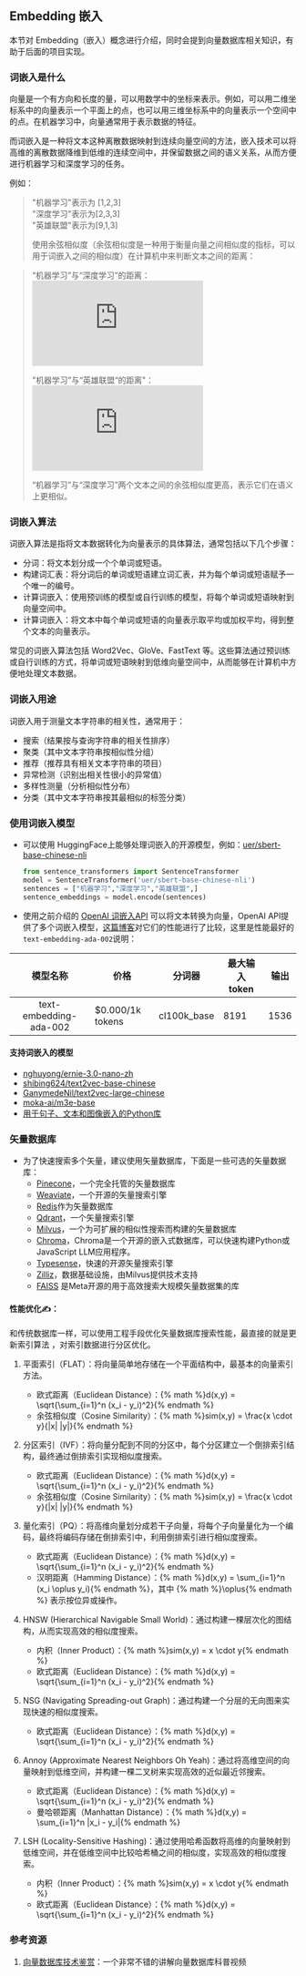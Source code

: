 ## Embedding 嵌入
本节对 Embedding（嵌入）概念进行介绍，同时会提到向量数据库相关知识，有助于后面的项目实现。


### 词嵌入是什么
向量是一个有方向和长度的量，可以用数学中的坐标来表示。例如，可以用二维坐标系中的向量表示一个平面上的点，也可以用三维坐标系中的向量表示一个空间中的点。在机器学习中，向量通常用于表示数据的特征。

而词嵌入是一种将文本这种离散数据映射到连续向量空间的方法，嵌入技术可以将高维的离散数据降维到低维的连续空间中，并保留数据之间的语义关系，从而方便进行机器学习和深度学习的任务。

例如：  
> "机器学习"表示为 [1,2,3]   
 "深度学习"表示为[2,3,3]  
 "英雄联盟"表示为[9,1,3]
>
> 使用余弦相似度（余弦相似度是一种用于衡量向量之间相似度的指标，可以用于词嵌入之间的相似度）在计算机中来判断文本之间的距离： 

> “机器学习”与“深度学习”的距离：![](https://private.codecogs.com/gif.latex?cos%28%5CTheta_1%20%29%3D%5Cfrac%7B1*2+2*3+3*3%7D%7B%5Csqrt%7B1%5E2+2%5E2+3%5E3%7D%5Csqrt%7B2%5E2+3%5E2+3%5E3%7D%7D%3D0.97)
> 
> "机器学习”与“英雄联盟“的距离"：![](https://private.codecogs.com/gif.latex?cos%28%5CTheta_2%20%29%3D%5Cfrac%7B1*9+2*1+3*3%7D%7B%5Csqrt%7B1%5E2+2%5E2+3%5E3%7D%5Csqrt%7B9%5E2+1%5E2+3%5E3%7D%7D%3D0.56)
> 
> “机器学习”与“深度学习”两个文本之间的余弦相似度更高，表示它们在语义上更相似。

### 词嵌入算法
词嵌入算法是指将文本数据转化为向量表示的具体算法，通常包括以下几个步骤：
- 分词：将文本划分成一个个单词或短语。
- 构建词汇表：将分词后的单词或短语建立词汇表，并为每个单词或短语赋予一个唯一的编号。
- 计算词嵌入：使用预训练的模型或自行训练的模型，将每个单词或短语映射到向量空间中。
- 计算词嵌入：将文本中每个单词或短语的向量表示取平均或加权平均，得到整个文本的向量表示。

常见的词嵌入算法包括 Word2Vec、GloVe、FastText 等。这些算法通过预训练或自行训练的方式，将单词或短语映射到低维向量空间中，从而能够在计算机中方便地处理文本数据。
### 词嵌入用途
词嵌入用于测量文本字符串的相关性，通常用于：
- 搜索（结果按与查询字符串的相关性排序）
- 聚类（其中文本字符串按相似性分组）
- 推荐（推荐具有相关文本字符串的项目）
- 异常检测（识别出相关性很小的异常值）
- 多样性测量（分析相似性分布）
- 分类（其中文本字符串按其最相似的标签分类）

### 使用词嵌入模型
* 可以使用 HuggingFace上能够处理词嵌入的开源模型，例如：[uer/sbert-base-chinese-nli](https://huggingface.co/uer/sbert-base-chinese-nli)
  ```python
  from sentence_transformers import SentenceTransformer
  model = SentenceTransformer('uer/sbert-base-chinese-nli')
  sentences = ["机器学习","深度学习","英雄联盟",]
  sentence_embeddings = model.encode(sentences)
  ```

* 使用之前介绍的 [OpenAI 词嵌入API](../01-llm/01-3.md#embeddings) 可以将文本转换为向量，OpenAI API提供了多个词嵌入模型，[这篇博客](https://openai.com/blog/new-and-improved-embedding-mode)对它们的性能进行了比较，这里是性能最好的`text-embedding-ada-002`说明：

|        模型名称        | 价格                  | 分词器      | 最大输入 token | 输出 |
| :--------------------: | --------------------- | ----------- | -------------- | ---- |
| text-embedding-ada-002 | $0.000/1k tokens | cl100k_base | 8191           | 1536 |


#### 支持词嵌入的模型
  -  [nghuyong/ernie-3.0-nano-zh](https://huggingface.co/nghuyong/ernie-3.0-nano-zh)
  -  [shibing624/text2vec-base-chinese](https://huggingface.co/shibing624/text2vec-base-chinese)
  -  [GanymedeNil/text2vec-large-chinese](https://huggingface.co/GanymedeNil/text2vec-large-chinese)
  -  [moka-ai/m3e-base](https://huggingface.co/moka-ai/m3e-base)
  -  [用于句子、文本和图像嵌入的Python库](https://github.com/UKPLab/sentence-transformers)
### 矢量数据库
* 为了快速搜索多个矢量，建议使用矢量数据库，下面是一些可选的矢量数据库：
  - [Pinecone](https://github.com/openai/openai-cookbook/tree/main/examples/vector_databases/pinecone)，一个完全托管的矢量数据库
  - [Weaviate](https://github.com/openai/openai-cookbook/tree/main/examples/vector_databases/weaviate)，一个开源的矢量搜索引擎
  - [Redis](https://github.com/openai/openai-cookbook/tree/main/examples/vector_databases/redis)作为矢量数据库
  - [Qdrant](https://github.com/openai/openai-cookbook/tree/main/examples/vector_databases/qdrant)，一个矢量搜索引擎
  - [Milvus](https://github.com/openai/openai-cookbook/blob/main/examples/vector_databases/Using_vector_databases_for_embeddings_search.ipynb)，一个为可扩展的相似性搜索而构建的矢量数据库
  - [Chroma](https://github.com/chroma-core/chroma)，Chroma是一个开源的嵌入式数据库，可以快速构建Python或JavaScript LLM应用程序。
  - [Typesense](https://typesense.org/docs/0.24.0/api/vector-search.html)，快速的开源矢量搜索引擎
  - [Zilliz](https://github.com/openai/openai-cookbook/tree/main/examples/vector_databases/zilliz)，数据基础设施，由Milvus提供技术支持
  - [FAISS](https://github.com/facebookresearch/faiss) 是Meta开源的用于高效搜索大规模矢量数据集的库

#### 性能优化✍️：
和传统数据库一样，可以使用工程手段优化矢量数据库搜索性能，最直接的就是更新索引算法 ，对索引数据进行分区优化。

1. 平面索引（FLAT）：将向量简单地存储在一个平面结构中，最基本的向量索引方法。
    - 欧式距离（Euclidean Distance）：{% math %}d(x,y) = \sqrt{\sum_{i=1}^n (x_i - y_i)^2}{% endmath %}
    - 余弦相似度（Cosine Similarity）：{% math %}sim(x,y) = \frac{x \cdot y}{\|x\| \|y\|}{% endmath %}

2. 分区索引（IVF）：将向量分配到不同的分区中，每个分区建立一个倒排索引结构，最终通过倒排索引实现相似度搜索。
    - 欧式距离（Euclidean Distance）：{% math %}d(x,y) = \sqrt{\sum_{i=1}^n (x_i - y_i)^2}{% endmath %}
    - 余弦相似度（Cosine Similarity）：{% math %}sim(x,y) = \frac{x \cdot y}{\|x\| \|y\|}{% endmath %}

3. 量化索引（PQ）：将高维向量划分成若干子向量，将每个子向量量化为一个编码，最终将编码存储在倒排索引中，利用倒排索引进行相似度搜索。
    - 欧式距离（Euclidean Distance）：{% math %}d(x,y) = \sqrt{\sum_{i=1}^n (x_i - y_i)^2}{% endmath %}
    - 汉明距离（Hamming Distance）：{% math %}d(x,y) = \sum_{i=1}^n (x_i \oplus y_i){% endmath %}，其中 {% math %}\oplus{% endmath %} 表示按位异或操作。

4. HNSW (Hierarchical Navigable Small World)：通过构建一棵层次化的图结构，从而实现高效的相似度搜索。
    - 内积（Inner Product）：{% math %}sim(x,y) = x \cdot y{% endmath %}
    - 欧式距离（Euclidean Distance）：{% math %}d(x,y) = \sqrt{\sum_{i=1}^n (x_i - y_i)^2}{% endmath %}

5. NSG (Navigating Spreading-out Graph)：通过构建一个分层的无向图来实现快速的相似度搜索。
    - 欧式距离（Euclidean Distance）：{% math %}d(x,y) = \sqrt{\sum_{i=1}^n (x_i - y_i)^2}{% endmath %}

6. Annoy (Approximate Nearest Neighbors Oh Yeah)：通过将高维空间的向量映射到低维空间，并构建一棵二叉树来实现高效的近似最近邻搜索。
    - 欧式距离（Euclidean Distance）：{% math %}d(x,y) = \sqrt{\sum_{i=1}^n (x_i - y_i)^2}{% endmath %}
    - 曼哈顿距离（Manhattan Distance）：{% math %}d(x,y) = \sum_{i=1}^n |x_i - y_i|{% endmath %}

7. LSH (Locality-Sensitive Hashing)：通过使用哈希函数将高维的向量映射到低维空间，并在低维空间中比较哈希桶之间的相似度，实现高效的相似度搜索。
    - 内积（Inner Product）：{% math %}sim(x,y) = x \cdot y{% endmath %}
    - 欧式距离（Euclidean Distance）：{% math %}d(x,y) = \sqrt{\sum_{i=1}^n (x_i - y_i)^2}{% endmath %}

### 参考资源
1. [向量数据库技术鉴赏](https://www.bilibili.com/video/BV1BM4y177Dk/)：一个非常不错的讲解向量数据库科普视频